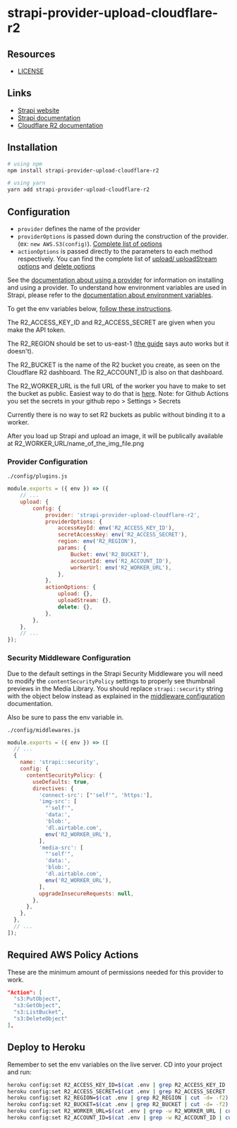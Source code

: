 # strapi-provider-upload-cloudflare-r2

## Resources

- [LICENSE](LICENSE)

## Links

- [Strapi website](https://strapi.io/)
- [Strapi documentation](https://docs.strapi.io)
- [Cloudflare R2 documentation](https://developers.cloudflare.com/r2/)

## Installation

```bash
# using npm
npm install strapi-provider-upload-cloudflare-r2
```
```bash
# using yarn
yarn add strapi-provider-upload-cloudflare-r2
```

## Configuration

- `provider` defines the name of the provider
- `providerOptions` is passed down during the construction of the provider. (ex: `new AWS.S3(config)`). [Complete list of options](https://docs.aws.amazon.com/AWSJavaScriptSDK/latest/AWS/S3.html#constructor-property)
- `actionOptions` is passed directly to the parameters to each method respectively. You can find the complete list of [upload/ uploadStream options](https://docs.aws.amazon.com/AWSJavaScriptSDK/latest/AWS/S3.html#upload-property) and [delete options](https://docs.aws.amazon.com/AWSJavaScriptSDK/latest/AWS/S3.html#deleteObject-property)

See the [documentation about using a provider](https://docs.strapi.io/developer-docs/latest/plugins/upload.html#using-a-provider) for information on installing and using a provider. To understand how environment variables are used in Strapi, please refer to the [documentation about environment variables](https://docs.strapi.io/developer-docs/latest/setup-deployment-guides/configurations/optional/environment.html#environment-variables).

To get the env variables below, [follow these instructions](https://developers.cloudflare.com/r2/platform/s3-compatibility/tokens/).

The R2_ACCESS_KEY_ID and R2_ACCESS_SECRET are given when you make the API token.

The R2_REGION should be set to us-east-1 ([the guide](https://developers.cloudflare.com/r2/platform/s3-compatibility/api/) says auto works but it doesn't).

The R2_BUCKET is the name of the R2 bucket you create, as seen on the Cloudflare R2 dashboard. The R2_ACCOUNT_ID is also on that dashboard. 

The R2_WORKER_URL is the full URL of the worker you have to make to set the bucket as public. Easiest way to do that is [here](https://github.com/kotx/render). Note: for Github Actions you set the secrets in your github repo > Settings > Secrets

Currently there is no way to set R2 buckets as public without binding it to a worker.

After you load up Strapi and upload an image, it will be publically available at R2_WORKER_URL/name_of_the_img_file.png

### Provider Configuration

`./config/plugins.js`

```js
module.exports = ({ env }) => ({
    // ...
    upload: {
        config: {
            provider: 'strapi-provider-upload-cloudflare-r2',
            providerOptions: {
                accessKeyId: env('R2_ACCESS_KEY_ID'),
                secretAccessKey: env('R2_ACCESS_SECRET'),
                region: env('R2_REGION'),
                params: {
                    Bucket: env('R2_BUCKET'),
                    accountId: env('R2_ACCOUNT_ID'),
                    workerUrl: env('R2_WORKER_URL'),
                },
            },
            actionOptions: {
                upload: {},
                uploadStream: {},
                delete: {},
            },
        },
    },
    // ...
});
```

### Security Middleware Configuration

Due to the default settings in the Strapi Security Middleware you will need to modify the `contentSecurityPolicy` settings to properly see thumbnail previews in the Media Library. You should replace `strapi::security` string with the object below instead as explained in the [middleware configuration](https://docs.strapi.io/developer-docs/latest/setup-deployment-guides/configurations/required/middlewares.html#loading-order) documentation.

Also be sure to pass the env variable in.

`./config/middlewares.js`

```js
module.exports = ({ env }) => ([
  // ...
  {
    name: 'strapi::security',
    config: {
      contentSecurityPolicy: {
        useDefaults: true,
        directives: {
          'connect-src': ["'self'", 'https:'],
          'img-src': [
            "'self'",
            'data:',
            'blob:',
            'dl.airtable.com',
            env('R2_WORKER_URL'),
          ],
          'media-src': [
            "'self'",
            'data:',
            'blob:',
            'dl.airtable.com',
            env('R2_WORKER_URL'),
          ],
          upgradeInsecureRequests: null,
        },
      },
    },
  },
  // ...
]);
```


## Required AWS Policy Actions

These are the minimum amount of permissions needed for this provider to work.

```json
"Action": [
  "s3:PutObject",
  "s3:GetObject",
  "s3:ListBucket",
  "s3:DeleteObject"
],
```

## Deploy to Heroku

Remember to set the env variables on the live server. CD into your project and run:

```bash
heroku config:set R2_ACCESS_KEY_ID=$(cat .env | grep R2_ACCESS_KEY_ID | cut -d= -f2-)
heroku config:set R2_ACCESS_SECRET=$(cat .env | grep R2_ACCESS_SECRET | cut -d= -f2-)
heroku config:set R2_REGION=$(cat .env | grep R2_REGION | cut -d= -f2)
heroku config:set R2_BUCKET=$(cat .env | grep R2_BUCKET | cut -d= -f2)
heroku config:set R2_WORKER_URL=$(cat .env | grep -w R2_WORKER_URL | cut -d= -f2)
heroku config:set R2_ACCOUNT_ID=$(cat .env | grep -w R2_ACCOUNT_ID | cut -d= -f2)
```
